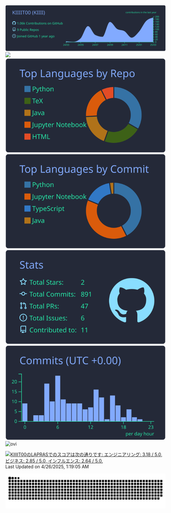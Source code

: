 
[![](https://raw.githubusercontent.com/KIIIIT00/KIIII/main/profile-summary-card-output/blueberry/0-profile-details.svg)](https://github.com/vn7n24fzkq/github-profile-summary-cards)
<img src="https://github-profile-trophy.vercel.app/?username=KIIIIT00&theme=juicyfresh&no-bg=true" />
[![](https://raw.githubusercontent.com/KIIIIT00/KIIII/main/profile-summary-card-output/blueberry/1-repos-per-language.svg)](https://github.com/vn7n24fzkq/github-profile-summary-cards) [![](https://raw.githubusercontent.com/KIIIIT00/KIIII/main/profile-summary-card-output/blueberry/2-most-commit-language.svg)](https://github.com/vn7n24fzkq/github-profile-summary-cards)
[![](https://raw.githubusercontent.com/KIIIIT00/KIIII/main/profile-summary-card-output/blueberry/3-stats.svg)](https://github.com/vn7n24fzkq/github-profile-summary-cards) [![](https://raw.githubusercontent.com/KIIIIT00/KIIII/main/profile-summary-card-output/blueberry/4-productive-time.svg)](https://github.com/vn7n24fzkq/github-profile-summary-cards)
<img src="https://github-readme-stats.vercel.app/api?username=KIIIIT00&show_icons=true&locale=en&theme=chartreuse-dark" alt="ovi" width="410" /></p>

<!--START_SECTION:lapras-card-->
<p ><a href="https://lapras.com/public/KIIIIT00" target="_blank" rel="noopener noreferrer"><img alt="KIIIIT00のLAPRASでのスコアは次の通りです: エンジニアリング: 3.18 / 5.0, ビジネス: 2.85 / 5.0, インフルエンス: 2.64 / 5.0." src="https://lapras-card-generator.vercel.app/api/svg?e=3.18&b=2.85&i=2.64&b1=%23020E27&b2=%230E5593&i1=%23030E21&i2=%231688BF&l=ja" width="400" ></a>  
Last Updated on 4/26/2025, 1:19:05 AM</p>
<!--END_SECTION:lapras-card-->

<picture>
  <source media="(prefers-color-scheme: dark)" srcset="https://raw.githubusercontent.com/obregonia1/obregonia1/master/img/snake-dark.svg">
  <source media="(prefers-color-scheme: light)" srcset="https://raw.githubusercontent.com/obregonia1/obregonia1/master/img/snake.svg">
  <img alt="github contribution grid snake animation" src="https://raw.githubusercontent.com/obregonia1/obregonia1/master/img/snake.svg">
</picture>

